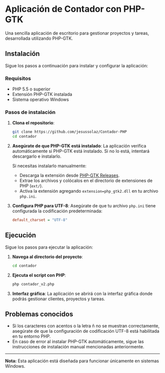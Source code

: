 # Aplicación de Contador con PHP-GTK

Una sencilla aplicación de escritorio para gestionar proyectos y tareas, desarrollada utilizando PHP-GTK.

## Instalación

Sigue los pasos a continuación para instalar y configurar la aplicación:

### Requisitos

- PHP 5.5 o superior
- Extensión PHP-GTK instalada
- Sistema operativo Windows

### Pasos de instalación

1. **Clona el repositorio**:
   ```bash
   git clone https://github.com/jesussolaz/Contador-PHP
   cd contador
   ```

2. **Asegúrate de que PHP-GTK está instalado**:
   La aplicación verifica automáticamente si PHP-GTK está instalado. Si no lo está, intentará descargarlo e instalarlo.

   Si necesitas instalarlo manualmente:
   - Descarga la extensión desde [PHP-GTK Releases](https://github.com/php/php-gtk-src/releases).
   - Extrae los archivos y colócalos en el directorio de extensiones de PHP (`ext/`).
   - Activa la extensión agregando `extension=php_gtk2.dll` en tu archivo `php.ini`.

3. **Configura PHP para UTF-8**:
   Asegúrate de que tu archivo `php.ini` tiene configurada la codificación predeterminada:
   ```ini
   default_charset = "UTF-8"
   ```

## Ejecución

Sigue los pasos para ejecutar la aplicación:

1. **Navega al directorio del proyecto**:
   ```bash
   cd contador
   ```

2. **Ejecuta el script con PHP**:
   ```bash
   php contador_v2.php
   ```

3. **Interfaz gráfica**:
   La aplicación se abrirá con la interfaz gráfica donde podrás gestionar clientes, proyectos y tareas.

## Problemas conocidos

- Si los caracteres con acentos o la letra ñ no se muestran correctamente, asegúrate de que la configuración de codificación UTF-8 está habilitada en tu entorno PHP.
- En caso de error al instalar PHP-GTK automáticamente, sigue las instrucciones de instalación manual mencionadas anteriormente.

---

**Nota:** Esta aplicación está diseñada para funcionar únicamente en sistemas Windows.
